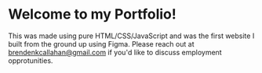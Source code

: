 # Welcome to my Portfolio!
This was made using pure HTML/CSS/JavaScript and was the first website I built from the ground up using Figma. Please reach out at brendenkcallahan@gmail.com if you'd like to discuss employment opprotunities.

